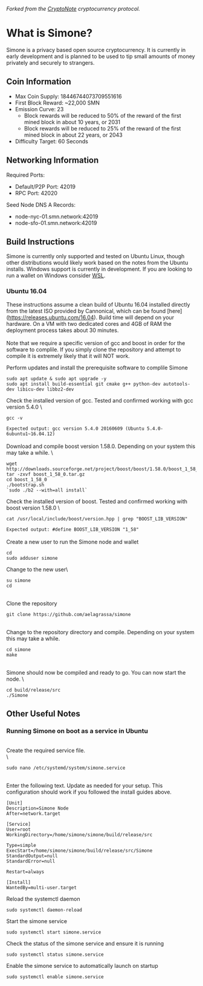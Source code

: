 *Forked from the [CryptoNote](https://github.com/cryptonotefoundation/cryptonote) cryptocurrency protocol.*
<br>
# **What is Simone?**
Simone is a privacy based open source cryptocurrency. It is currently in early development and is planned to be used to tip small amounts of money privately and securely to strangers.

## **Coin Information**<br>
- Max Coin Supply: 18446744073709551616<br>
- First Block Reward: ~22,000 SMN
- Emission Curve: 23
   - Block rewards will be reduced to 50% of the reward of the first mined block in about 10 years, or 2031
   - Block rewards will be reduced to 25% of the reward of the first mined block in about 22 years, or 2043
- Difficulty Target: 60 Seconds

## **Networking Information**
Required Ports:
- Default/P2P Port: 42019
- RPC Port: 42020

Seed Node DNS A Records:
- node-nyc-01.smn.network:42019
- node-sfo-01.smn.network:42019

## **Build Instructions**
Simone is currently only supported and tested on Ubuntu Linux, though other distributions would likely work based on the notes from the Ubuntu installs. Windows support is currently in development. If you are looking to run a wallet on Windows consider [WSL](https://docs.microsoft.com/en-us/windows/wsl/install).

### Ubuntu 16.04

These instructions assume a clean build of Ubuntu 16.04 installed directly from the latest ISO provided by Cannonical, which can be found [here] (https://releases.ubuntu.com/16.04). Build time will depend on your hardware. On a VM with two dedicated cores and 4GB of RAM the deployment process takes about 30 minutes.\
\
Note that we require a specific version of gcc and boost in order for the software to complile. If you simply clone the repository
and attempt to compile it is extremely likely that it will NOT work.

Perform updates and install the prerequisite software to complile Simone
```
sudo apt update & sudo apt upgrade -y
sudo apt install build-essential git cmake g++ python-dev autotools-dev libicu-dev libbz2-dev
```
Check the installed version of gcc. Tested and confirmed working with gcc version 5.4.0 \
```
gcc -v
```
`Expected output: gcc version 5.4.0 20160609 (Ubuntu 5.4.0-6ubuntu1~16.04.12)`\
\
Download and compile boost version 1.58.0. Depending on your system this may take a while. \
```
wget http://downloads.sourceforge.net/project/boost/boost/1.58.0/boost_1_58_0.tar.gz
tar -zxvf boost_1_58_0.tar.gz
cd boost_1_58_0
./bootstrap.sh
`sudo ./b2 --with=all install`
```
Check the installed version of boost. Tested and confirmed working with boost version 1.58.0 \
```
cat /usr/local/include/boost/version.hpp | grep "BOOST_LIB_VERSION"
```
`Expected output: #define BOOST_LIB_VERSION "1_58"`\
\
Create a new user to run the Simone node and wallet
```
cd
sudo adduser simone
```
Change to the new user\
```
su simone
cd
```
\
Clone the repository
```
git clone https://github.com/aelagrassa/simone
```
\
Change to the repository directory and compile. Depending on your system this may take a while.
```
cd simone
make
```
\
Simone should now be compiled and ready to go. You can now start the node.
\
```
cd build/release/src
./Simone
```
## **Other Useful Notes**
### Running Simone on boot as a service in Ubuntu
\
Create the required service file.\
\
```
sudo nano /etc/systemd/system/simone.service
```
\
Enter the following text. Update as needed for your setup. This configuration should work if you followed the install guides above.
```
[Unit]
Description=Simone Node
After=network.target

[Service]
User=root
WorkingDirectory=/home/simone/simone/build/release/src

Type=simple
ExecStart=/home/simone/simone/build/release/src/Simone
StandardOutput=null
StandardError=null

Restart=always

[Install]
WantedBy=multi-user.target
```
Reload the systemctl daemon
```
sudo systemctl daemon-reload
```
Start the simone service
```
sudo systemctl start simone.service
```
Check the status of the simone service and ensure it is running
```
sudo systemctl status simone.service
```
Enable the simone service to automatically launch on startup
```
sudo systemctl enable simone.service
```
